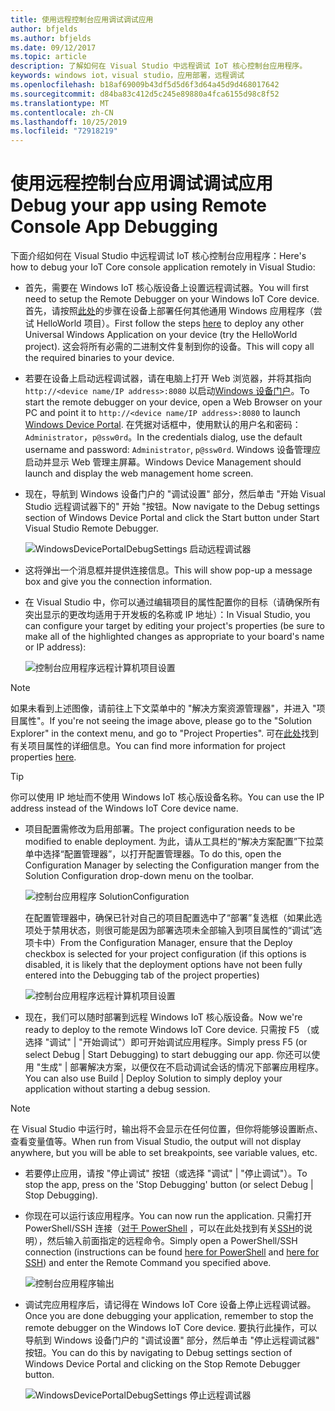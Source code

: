 ```yaml
---
title: 使用远程控制台应用调试调试应用
author: bfjelds
ms.author: bfjelds
ms.date: 09/12/2017
ms.topic: article
description: 了解如何在 Visual Studio 中远程调试 IoT 核心控制台应用程序。
keywords: windows iot，visual studio，应用部署，远程调试
ms.openlocfilehash: b18af69009b43df5d5d6f3d64a45d9d468017642
ms.sourcegitcommit: d84ba83c412d5c245e89880a4fca6155d98c8f52
ms.translationtype: MT
ms.contentlocale: zh-CN
ms.lasthandoff: 10/25/2019
ms.locfileid: "72918219"
---
```

# <a name="debug-your-app-using-remote-console-app-debugging"></a><span data-ttu-id="d8d18-104">使用远程控制台应用调试调试应用</span><span class="sxs-lookup"><span data-stu-id="d8d18-104">Debug your app using Remote Console App Debugging</span></span>

<span data-ttu-id="d8d18-105">下面介绍如何在 Visual Studio 中远程调试 IoT 核心控制台应用程序：</span><span class="sxs-lookup"><span data-stu-id="d8d18-105">Here's how to debug your IoT Core console application remotely in Visual Studio:</span></span>

* <span data-ttu-id="d8d18-106">首先，需要在 Windows IoT 核心版设备上设置远程调试器。</span><span class="sxs-lookup"><span data-stu-id="d8d18-106">You will first need to setup the Remote Debugger on your Windows IoT Core device.</span></span> <span data-ttu-id="d8d18-107">首先，请按照[此处](AppDeployment.md)的步骤在设备上部署任何其他通用 Windows 应用程序（尝试 HelloWorld 项目）。</span><span class="sxs-lookup"><span data-stu-id="d8d18-107">First follow the steps [here](AppDeployment.md) to deploy any other Universal Windows Application on your device (try the HelloWorld project).</span></span> <span data-ttu-id="d8d18-108">这会将所有必需的二进制文件复制到你的设备。</span><span class="sxs-lookup"><span data-stu-id="d8d18-108">This will copy all the required binaries to your device.</span></span> 

* <span data-ttu-id="d8d18-109">若要在设备上启动远程调试器，请在电脑上打开 Web 浏览器，并将其指向 `http://<device name/IP address>:8080` 以启动[Windows 设备门户](../manage-your-device/DevicePortal.md)。</span><span class="sxs-lookup"><span data-stu-id="d8d18-109">To start the remote debugger on your device, open a Web Browser on your PC and point it to `http://<device name/IP address>:8080` to launch [Windows Device Portal](../manage-your-device/DevicePortal.md).</span></span> <span data-ttu-id="d8d18-110">在凭据对话框中，使用默认的用户名和密码：`Administrator`，`p@ssw0rd`。</span><span class="sxs-lookup"><span data-stu-id="d8d18-110">In the credentials dialog, use the default username and password: `Administrator`, `p@ssw0rd`.</span></span> <span data-ttu-id="d8d18-111">Windows 设备管理应启动并显示 Web 管理主屏幕。</span><span class="sxs-lookup"><span data-stu-id="d8d18-111">Windows Device Management should launch and display the web management home screen.</span></span>

* <span data-ttu-id="d8d18-112">现在，导航到 Windows 设备门户的 "调试设置" 部分，然后单击 "开始 Visual Studio 远程调试器下的" 开始 "按钮。</span><span class="sxs-lookup"><span data-stu-id="d8d18-112">Now navigate to the Debug settings section of Windows Device Portal and click the Start button under Start Visual Studio Remote Debugger.</span></span> 

    ![WindowsDevicePortalDebugSettings 启动远程调试器](../media/Console/device_portal_start_debugger.png)

* <span data-ttu-id="d8d18-114">这将弹出一个消息框并提供连接信息。</span><span class="sxs-lookup"><span data-stu-id="d8d18-114">This will show pop-up a message box and give you the connection information.</span></span> 

*  <span data-ttu-id="d8d18-115">在 Visual Studio 中，你可以通过编辑项目的属性配置你的目标（请确保所有突出显示的更改均适用于开发板的名称或 IP 地址）：</span><span class="sxs-lookup"><span data-stu-id="d8d18-115">In Visual Studio, you can configure your target by editing your project's properties (be sure to make all of the highlighted changes as appropriate to your board's name or IP address):</span></span>

    ![控制台应用程序远程计算机项目设置](../media/Console/console_project_settings.png)
    
> [!NOTE]
> <span data-ttu-id="d8d18-117">如果未看到上述图像，请前往上下文菜单中的 "解决方案资源管理器"，并进入 "项目属性"。</span><span class="sxs-lookup"><span data-stu-id="d8d18-117">If you're not seeing the image above, please go to the "Solution Explorer" in the context menu, and go to "Project Properties".</span></span> <span data-ttu-id="d8d18-118">可在[此处](https://docs.microsoft.com/visualstudio/ide/managing-project-and-solution-properties?view=vs-2017)找到有关项目属性的详细信息。</span><span class="sxs-lookup"><span data-stu-id="d8d18-118">You can find more information for project properties [here](https://docs.microsoft.com/visualstudio/ide/managing-project-and-solution-properties?view=vs-2017).</span></span>

> [!TIP]
> <span data-ttu-id="d8d18-119">你可以使用 IP 地址而不使用 Windows IoT 核心版设备名称。</span><span class="sxs-lookup"><span data-stu-id="d8d18-119">You can use the IP address instead of the Windows IoT Core device name.</span></span>

* <span data-ttu-id="d8d18-120">项目配置需修改为启用部署。</span><span class="sxs-lookup"><span data-stu-id="d8d18-120">The project configuration needs to be modified to enable deployment.</span></span>  <span data-ttu-id="d8d18-121">为此，请从工具栏的“解决方案配置”下拉菜单中选择“配置管理器”，以打开配置管理器。</span><span class="sxs-lookup"><span data-stu-id="d8d18-121">To do this, open the Configuration Manager by selecting the Configuration manger from the Solution Configuration drop-down menu on the toolbar.</span></span>

    ![控制台应用程序 SolutionConfiguration](../media/Console/configuration_management.png)

    <span data-ttu-id="d8d18-123">在配置管理器中，确保已针对自己的项目配置选中了“部署”复选框（如果此选项处于禁用状态，则很可能是因为部署选项未全部输入到项目属性的“调试”选项卡中）</span><span class="sxs-lookup"><span data-stu-id="d8d18-123">From the Configuration Manager, ensure that the Deploy checkbox is selected for your project configuration (if this options is disabled, it is likely that the deployment options have not been fully entered into the Debugging tab of the project properties)</span></span>

    ![控制台应用程序远程计算机项目设置](../media/Console/deploy_checkbox.png)

* <span data-ttu-id="d8d18-125">现在，我们可以随时部署到远程 Windows IoT 核心版设备。</span><span class="sxs-lookup"><span data-stu-id="d8d18-125">Now we're ready to deploy to the remote Windows IoT Core device.</span></span> <span data-ttu-id="d8d18-126">只需按 F5 （或选择 "调试" \| "开始调试"）即可开始调试应用程序。</span><span class="sxs-lookup"><span data-stu-id="d8d18-126">Simply press F5 (or select Debug \| Start Debugging) to start debugging our app.</span></span> <span data-ttu-id="d8d18-127">你还可以使用 "生成" \| 部署解决方案，以便仅在不启动调试会话的情况下部署应用程序。</span><span class="sxs-lookup"><span data-stu-id="d8d18-127">You can also use Build \| Deploy Solution to simply deploy your application without starting a debug session.</span></span>

> [!NOTE]
> <span data-ttu-id="d8d18-128">在 Visual Studio 中运行时，输出将不会显示在任何位置，但你将能够设置断点、查看变量值等。</span><span class="sxs-lookup"><span data-stu-id="d8d18-128">When run from Visual Studio, the output will not display anywhere, but you will be able to set breakpoints, see variable values, etc.</span></span>

* <span data-ttu-id="d8d18-129">若要停止应用，请按 "停止调试" 按钮（或选择 "调试" \| "停止调试"）。</span><span class="sxs-lookup"><span data-stu-id="d8d18-129">To stop the app, press on the 'Stop Debugging' button (or select Debug \| Stop Debugging).</span></span>

* <span data-ttu-id="d8d18-130">你现在可以运行该应用程序。</span><span class="sxs-lookup"><span data-stu-id="d8d18-130">You can now run the application.</span></span>  <span data-ttu-id="d8d18-131">只需打开 PowerShell/SSH 连接（[对于 PowerShell](../connect-your-device/PowerShell.md) ，可以在此处找到有关[SSH](../connect-your-device/SSH.md)的说明），然后输入前面指定的远程命令。</span><span class="sxs-lookup"><span data-stu-id="d8d18-131">Simply open a PowerShell/SSH connection (instructions can be found [here for PowerShell](../connect-your-device/PowerShell.md) and [here for SSH](../connect-your-device/SSH.md)) and enter the Remote Command you specified above.</span></span>

    ![控制台应用程序输出](../media/Console/console_output.png)

* <span data-ttu-id="d8d18-133">调试完应用程序后，请记得在 Windows IoT Core 设备上停止远程调试器。</span><span class="sxs-lookup"><span data-stu-id="d8d18-133">Once you are done debugging your application, remember to stop the remote debugger on the Windows IoT Core device.</span></span> <span data-ttu-id="d8d18-134">要执行此操作，可以导航到 Windows 设备门户的 "调试设置" 部分，然后单击 "停止远程调试器" 按钮。</span><span class="sxs-lookup"><span data-stu-id="d8d18-134">You can do this by navigating to Debug settings section of Windows Device Portal and clicking on the Stop Remote Debugger button.</span></span>

    ![WindowsDevicePortalDebugSettings 停止远程调试器](../media/Console/device_portal_stop_debugger.PNG)

